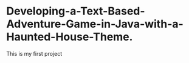 # Developing-a-Text-Based-Adventure-Game-in-Java-with-a-Haunted-House-Theme.
This is my first project
